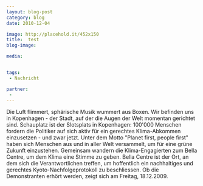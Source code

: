 ```yaml
---
layout: blog-post
category: blog
date: 2010-12-04

image: http://placehold.it/452x150
title:  test
blog-image: 

media:  


tags:
 - Nachricht

partner: 
 -  
---
```


Die Luft flimmert, sphärische Musik wummert aus Boxen. Wir befinden uns in Kopenhagen - der Stadt, auf der die Augen der Welt momentan gerichtet sind. Schauplatz ist der Slotsplats in Kopenhagen: 100'000 Menschen fordern die Politiker auf sich aktiv für ein gerechtes Klima-Abkommen einzusetzen - und zwar jetzt. Unter dem Motto "Planet first, people first" haben sich Menschen aus und in aller Welt versammelt, um für eine grüne Zukunft einzustehen. Gemeinsam wandern die Klima-Engagierten zum Bella Centre, um dem Klima eine Stimme zu geben. Bella Centre ist der Ort, an dem sich die Verantwortlichen treffen, um hoffentlich ein nachhaltiges und gerechtes Kyoto-Nachfolgeprotokoll zu beschliessen. Ob die Demonstranten erhört werden, zeigt sich am Freitag, 18.12.2009.

 

